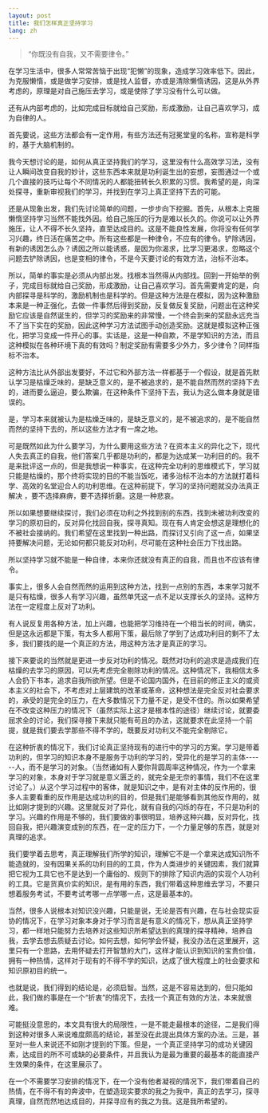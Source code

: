 ```yaml
---
layout: post
title: 我们怎样真正坚持学习
lang: zh
---
```


> “你既没有自我，又不需要律令。”

在学习生活中，很多人常常苦恼于出现“犯懒”的现象，造成学习效率低下。因此，为克服懒惰，或是做学习安排，或是找人监督，亦或是清除懒惰诱因，这是从外界考虑的，原理是对自己施压去学习，或是使除了学习没有什么可以做。

还有从内部考虑的，比如完成目标就给自己奖励，形成激励，让自己喜欢学习，成为自律的人。

首先要说，这些方法都会有一定作用，有些方法还有冠冕堂皇的名称，宣称是科学的，基于大脑机制的。

我今天想讨论的是，如何从真正坚持我们的学习，这里没有什么高效学习法，没有让人瞬间改变自我的妙计，这些东西本来就是功利诞生出的妄想，妄图通过一个或几个直接的技巧让每个不同情况的人都能扭转长久积累的习惯。我希望的是，向深处探寻，重新审视我们的学习，并找到在学习上真正坚持下去的可能。

还是从现象出发，我们先讨论简单的问题，一步步向下挖掘。首先，从根本上克服懒惰坚持学习当然不能找外因。给自己施压的行为是难以长久的。你说可以让外界施压，让人不得不长久坚持，直至达成目的。这是不能良性发展，你将没有任何学习兴趣，终日活在痛苦之中。所有这些都是一种律令，不应有的律令。铲除诱因，有新的诱因怎么办？诱因之所以能诱惑，是因为你渴求，比学习更渴求，忽略这个问题去铲除诱因，也是变相的律令，不是今天要讨论的有效方法，治标不治本。

所以，简单的事实是必须从内部出发。找根本当然得从内部找。回到一开始举的例子，完成目标就给自己奖励，形成激励，让自己喜欢学习。首先需要肯定的是，向内部探寻是科学的，激励机制也是科学的。但是这种方法是在模拟，因为这种激励本来是一种正强化，去做一件事然后得到奖励，反复做反复奖励，问题出在这种奖励它应该是自然诞生的，但学习的奖励来的非常慢，一个终会到来的奖励永远充当不了当下实在的奖励，因此这种学习方法试图手动创造奖励。这就是模拟这种正强化，把学习变成一件开心的事。实话是，这是一种自欺，不是学知识的方法，而且这种模拟在各种环境下真的有效吗？制定奖励有需要多少外力，多少律令？同样指标不治本。

这种方法比从外部出发要好，不过它和外部方法一样都基于一个假设，就是首先默认学习是枯燥乏味的，是缺乏意义的，是不被追求的，是不能自然而然的坚持下去的，进而要么逼迫，要么欺骗，在这种条件下坚持下去，我认为这么做本身就是错误的。

是，学习本来就被认为是枯燥乏味的，是缺乏意义的，是不被追求的，是不能自然而然的坚持下去的，所以这些方法才有一席之地。

可是既然如此为什么要学习，为什么要用这些方法？在资本主义的异化之下，现代人失去真正的自我，他们答案几乎都是功利的，都是为达成某一功利目的的。我不是来批评这一点的，但是我想说一种事实，在这种完全功利的思维模式下，学习就只能是枯燥的，那个终将实现的目的不能当饭吃，诸多治标不治本的方法就打着科学、高效的名堂迎合人的功利思维。在这种前提下，学习的坚持问题就没办法真正解决 ，要不选择麻痹，要不选择折磨。这是一种悲哀。

所以如果想要继续探讨，我们必须在功利之外找到别的东西，找到未被功利改变的学习的原初目的，反对异化找回自我，探寻真知。现在有人肯定会想这是理想化的不被社会接纳的。我们希望在这里找到一种出路，而探讨又引向了这一点，如果坚持要解决问题，无论如何都只能反对功利，尽可能在这种社会压力下找出路。

所以坚持学习就不能是一种自律，本来你还就没有真正的自我，而且也不应该有律令。

事实上，很多人会自然而然的运用到这种方法，找到一点别的东西，本来学习就不是只有枯燥，很多人有学习兴趣，虽然单凭这一点不足以支撑长久的坚持。这种方法在一定程度上反对了功利。

有人说反复用各种方法，加上兴趣，也能把学习维持在一个相当长的时间，确实，但是这永远都是下策，有太多人都用下策，最后除了学到了达成功利目的剩不了太多，我们要找的是一个真正的方法，用这种方法才是真正的学习。

接下来要说的当然就是更进一步反对功利的情况。既然对功利的追求是造成我们在枯燥的去学习的原因，可以先考虑完全剔除功利的情况。这种情况下，我相信太多人会扔下书本，追求自我所欲所望。但是不论国内国外，在目前的修正主义的或资本主义的社会下，不考虑对上层建筑的改革或革命，这种想法是完全反对社会要求的，承受的是完全的压力，在大多数情况下力量不足，是受不住的。所以如果希望在不改变这种压力的情况下（虽然实际上这才是根本性的途径）继续讨论，就要委屈求全的讨论，我们探寻接下来就只能有苟且的办法，这就要求在此坚持一个前提，就是我们要去学那些不得不学的，既要反对功利又不能完全剔除它。

在这种折衷的情况下，我们讨论真正坚持现有的进行中的学习的方案。学习是带着功利的，但学习的知识本身不是服务于功利的学习的，受异化的是学习的主体------人，而不是学习的对象。（当然诸如有人要你背圆周率这种情况，作为一个拿来学习的对象，本身对于学习就是意义匮乏的，就完全是无奈的事情，我们不在这里讨论了。）从这个学习过程中的客体，就是知识之中，是有对主体的反作用的，很多人主要看重的反作用是达成功利的目的，但是我们是能够看到其他反作用的，就比如刚才提到的兴趣。这里就反对了异化，就有自我的闪烁的存在，不只是功利的学习。兴趣的作用是不够的，我们要做的事很明显，培养这种兴趣，反对异化，找回自我，把兴趣演变成别的东西，在一定的压力下，一个力量足够的东西，就是对真理的追求。

我们要学着去思考，真正理解我们所学的知识，理解它不是一个拿来达成知识所不能造就的，没有因果关系的功利目的的工具，作为人类进步的关键因素，我们就算把它视为工具它也不是达到一个庸俗的、规则下的排除了知识内涵的实现个人功利的工具。它是货真价实的知识，是有用的东西，我们带着这种思维去学习，不要只想着服务考试，不要考试考哪一点学哪一点，这是最基本的。

当然，很多人说根本对知识没兴趣，只能是说，无论是否有兴趣，在与社会现实妥协的情况下，在学习对象本身对于学习而言是有意义的情况下，想从真正坚持学习，都一样地只能努力去培养对这些知识所希望达到的真理的探寻精神，培养自我，去学去想去质疑去讨论。如何去想，如何学会怀疑，我没办法在这里展开，这里只有一个思路，去用怀疑去打开智慧的大门，这样才能认识到知识的宝贵价值，拥有一种热情，这样对于现有的不得不学的知识，达成了很大程度上的社会要求和知识原初目的统一。

也就是说，我们得到的结论是，必须启智。当然，这是不容易达到的，但只能如此，我们做的事是在一个“折衷”的情况下，去找一个真正有效的方法，本来就很难。

可能挺没意思的，本文具有很大的局限性，一是不能走最根本的途径，二是我们得到这种对很多人来说难度颇高的结论，甚至没在此提出具体方案的办法。三是，甚至对一些人来说还不如刚才提到的下策。但是，一个真正坚持学习的成功关键因素，达成目的所不可或缺的必要条件，并且我认为是最为重要的最基本的能直接产生效果的条件，在这里展示了。

在一个不需要学习安排的情况下，在一个没有他者凝视的情况下，我们带着自己的热情，在不得不有的奔波中，在塑造现实要求的我之为我中，真正的去学习，探寻真理，自然而然地达成目的，并探寻应有的我之为我。这是我所希望的。
